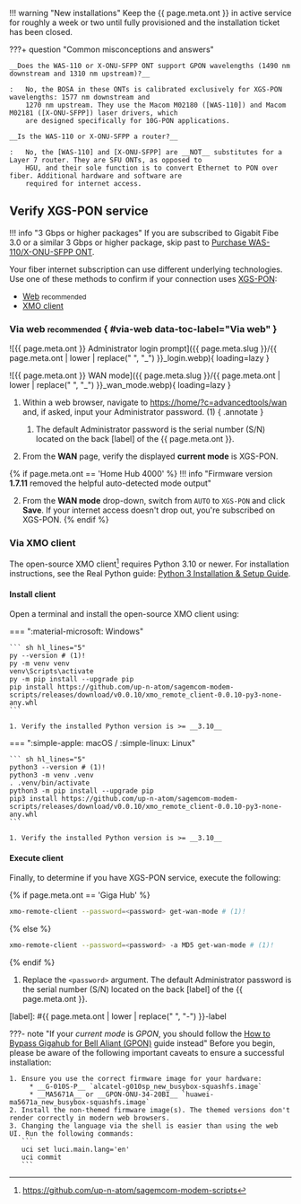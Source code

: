 !!! warning "New installations"
    Keep the {{ page.meta.ont }} in active service for roughly a week or two until fully provisioned and the
    installation ticket has been closed.

???+ question "Common misconceptions and answers"

    __Does the WAS-110 or X-ONU-SFPP ONT support GPON wavelengths (1490 nm downstream and 1310 nm upstream)?__

    :   No, the BOSA in these ONTs is calibrated exclusively for XGS-PON wavelengths: 1577 nm downstream and
        1270 nm upstream. They use the Macom M02180 ([WAS-110]) and Macom M02181 ([X-ONU-SFPP]) laser drivers, which
        are designed specifically for 10G-PON applications.

    __Is the WAS-110 or X-ONU-SFPP a router?__

    :   No, the [WAS-110] and [X-ONU-SFPP] are __NOT__ substitutes for a Layer 7 router. They are SFU ONTs, as opposed to
        HGU, and their sole function is to convert Ethernet to PON over fiber. Additional hardware and software are
        required for internet access.

## Verify XGS-PON service

!!! info "3 Gbps or higher packages"
    If you are subscribed to Gigabit Fibe 3.0 or a similar 3 Gbps or higher package, skip past to [Purchase WAS-110/X-ONU-SFPP ONT].

  [Purchase WAS-110/X-ONU-SFPP ONT]: #purchase-was-110-x-onu-sfpp-ont

Your fiber internet subscription can use different underlying technologies. Use one of these methods to confirm if your
connection uses [XGS-PON]:

* [Web](#via-web) <small>recommended</small>
* [XMO client](#via-xmo-client)


### Via web <small>recommended</small> { #via-web data-toc-label="Via web" }

<div class="swiper" markdown>

<div class="swiper-slide" markdown>

![{{ page.meta.ont }} Administrator login prompt]({{ page.meta.slug }}/{{ page.meta.ont | lower | replace(" ", "_") }}_login.webp){ loading=lazy }

</div>

<div class="swiper-slide" markdown>

![{{ page.meta.ont }} WAN mode]({{ page.meta.slug }}/{{ page.meta.ont | lower | replace(" ", "_") }}_wan_mode.webp){ loading=lazy }

</div>

</div>

1. Within a web browser, navigate to
   <https://home/?c=advancedtools/wan>
   and, if asked, input your Administrator password. (1)
   { .annotate }

    1. The default Administrator password is the serial number (S/N) located on the back [label] of the {{ page.meta.ont }}.

2. From the __WAN__ page, verify the displayed __current mode__ is XGS-PON.

{% if page.meta.ont == 'Home Hub 4000' %}
!!! info "Firmware version __1.7.11__ removed the helpful auto-detected mode output"

2. From the __WAN mode__ drop-down, switch from `AUTO` to `XGS-PON` and click __Save__. If your internet access doesn't
   drop out, you're subscribed on XGS-PON.
{% endif %}

### Via XMO client

The open-source XMO client[^1] requires Python 3.10 or newer. For installation instructions, see the Real Python guide:
[Python 3 Installation & Setup Guide](https://realpython.com/installing-python).

[^1]: <https://github.com/up-n-atom/sagemcom-modem-scripts>

<h4>Install client</h4>

Open a terminal and install the open-source XMO client using:

=== ":material-microsoft: Windows"

    ``` sh hl_lines="5"
    py --version # (1)!
    py -m venv venv
    venv\Scripts\activate
    py -m pip install --upgrade pip
    pip install https://github.com/up-n-atom/sagemcom-modem-scripts/releases/download/v0.0.10/xmo_remote_client-0.0.10-py3-none-any.whl
    ```

    1. Verify the installed Python version is >= __3.10__

=== ":simple-apple: macOS / :simple-linux: Linux"

    ``` sh hl_lines="5"
    python3 --version # (1)!
    python3 -m venv .venv
    . .venv/bin/activate
    python3 -m pip install --upgrade pip
    pip3 install https://github.com/up-n-atom/sagemcom-modem-scripts/releases/download/v0.0.10/xmo_remote_client-0.0.10-py3-none-any.whl
    ```

    1. Verify the installed Python version is >= __3.10__

<h4>Execute client</h4>

Finally, to determine if you have XGS-PON service, execute the following:

{% if page.meta.ont == 'Giga Hub' %}
``` sh
xmo-remote-client --password=<password> get-wan-mode # (1)!
```
{% else %}
``` sh
xmo-remote-client --password=<password> -a MD5 get-wan-mode # (1)!
```
{% endif %}

1. Replace the `<password>` argument. The default Administrator password is the serial number (S/N) located on the back [label] of the {{ page.meta.ont }}.

  [label]: #{{ page.meta.ont | lower | replace(" ", "-") }}-label

???- note "If your *current mode* is *GPON*, you should follow the [How to Bypass Gigahub for Bell Aliant (GPON)] guide instead"
    Before you begin, please be aware of the following important caveats to ensure a successful installation:

    1. Ensure you use the correct firmware image for your hardware:
         * __G-010S-P__ `alcatel-g010sp_new_busybox-squashfs.image`
         * __MA5671A__ or __GPON-ONU-34-20BI__ `huawei-ma5671a_new_busybox-squashfs.image`
    2. Install the non-themed firmware image(s). The themed versions don't render correctly in modern web browsers.
    3. Changing the language via the shell is easier than using the web UI. Run the following commands:
       ```
       uci set luci.main.lang='en'
       uci commit
       ```

  [XGS-PON]: ../xgs-pon/index.md
  [How to Bypass Gigahub for Bell Aliant (GPON)]: https://github.com/dukeseb/Bell-Gigahub-Bypass-GPON
  [WAS-110]: ../xgs-pon/ont/bfw-solutions/was-110.md
  [X-ONU-SFPP]: ../xgs-pon/ont/potron-technology/x-onu-sfpp.md
